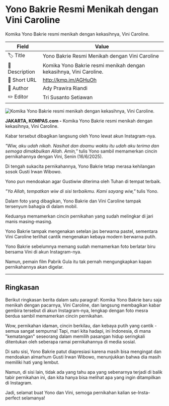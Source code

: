 # Yono Bakrie Resmi Menikah dengan Vini Caroline

Komika Yono Bakrie resmi menikah dengan kekasihnya, Vini Caroline.

| Field         | Value                                                       |
|---------------|-------------------------------------------------------------|
| 🏷️ Title       | Yono Bakrie Resmi Menikah dengan Vini Caroline |
| 📝 Description | Komika Yono Bakrie resmi menikah dengan kekasihnya, Vini Caroline. |
| 🔗 Short URL   | http://kmp.im/AGHuOh |
| 👤 Author      | Ady Prawira Riandi |
| ✏️ Editor      | Tri Susanto Setiawan |

![Komika Yono Bakrie resmi menikah dengan kekasihnya, Vini Caroline.](https://asset.kompas.com/crops/9Nn6ggOh74JNCRbzdIpRgvS4oto=/0x0:978x652/750x500/data/photo/2025/06/16/684f9fc1ce9af.png)

**JAKARTA, KOMPAS.com -** Komika Yono Bakrie resmi menikah dengan kekasihnya, Vini Caroline.

Kabar tersebut dibagikan langsung oleh Yono lewat akun Instagram-nya.

*\"Wiw, aku udah nikah. Nasihat dan doamu waktu itu udah aku terima dan semoga dimakbulkan Allah. Amin,\"* tulis Yono sambil memamerkan cincin pernikahannya dengan Vini, Senin (16/6/2025).

Di tengah sukacita pernikahannya, Yono Bakrie tetap merasa kehilangan sosok Gusti Irwan Wibowo.

Yono pun mendoakan agar Gustiwiw diterima oleh Tuhan di tempat terbaik.

*\"Ya Allah, tempatkan wiw di sisi terbaikmu. Kami sayang wiw,\"* tulis Yono.

Dalam foto yang dibagikan, Yono Bakrie dan Vini Caroline tampak tersenyum bahagia di dalam mobil.

Keduanya memamerkan cincin pernikahan yang sudah melingkar di jari manis masing-masing.

Yono Bakrie tampak mengenakan setelan jas berwarna pastel, sementara Vini Caroline terlihat cantik mengenakan kebaya modern berwarna putih.

Yono Bakrie sebelumnya memang sudah memamerkan foto berlatar biru bersama Vini di akun Instagram-nya.

Namun, pemain film Pabrik Gula itu tak pernah mengungkapkan kapan pernikahannya akan digelar.

---
## Ringkasan

Berikut ringkasan berita dalam satu paragraf: Komika Yono Bakrie baru saja menikah dengan pacarnya, Vini Caroline, dan langsung membagikan kabar gembira tersebut di akun Instagram-nya, lengkap dengan foto mesra berdua sambil memamerkan cincin pernikahan.



Wow, pernikahan idaman, cincin berkilau, dan kebaya putih yang cantik - semua sangat sempurna! Tapi, mari kita hadapi, ini Indonesia, di mana "kematangan" seseorang dalam memilih pasangan hidup seringkali ditentukan oleh seberapa ramai pernikahannya di media sosial.

 Di satu sisi, Yono Bakrie patut diapresiasi karena masih bisa mengingat dan mendoakan almarhum Gusti Irwan Wibowo, menunjukkan bahwa dia masih memiliki hati yang lembut.

 Namun, di sisi lain, tidak ada yang tahu apa yang sebenarnya terjadi di balik tabir pernikahan ini, dan kita hanya bisa melihat apa yang ingin ditampilkan di Instagram.

 Jadi, selamat buat Yono dan Vini, semoga pernikahan kalian se-Insta-perfect selamanya!
